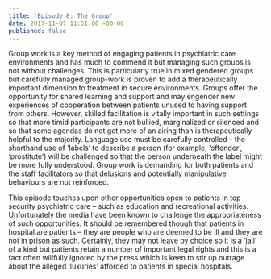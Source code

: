 ```yaml
---
title: 'Episode 8: The Group'
date: 2017-11-07 11:51:00 +00:00
published: false
---
```


Group work is a key method of engaging patients in psychiatric care environments and has much to commend it but managing such groups is not without challenges.  This is particularly true in mixed gendered groups but carefully managed group-work is proven to add a therapeutically important dimension to treatment in secure environments.  Groups offer the opportunity for shared learning and support and may engender new experiences of cooperation between patients unused to having support from others. However, skilled facilitation is vitally important in such settings so that more timid participants are not bullied, marginalized or silenced and so that some agendas do not get more of an airing than is therapeutically helpful to the majority.  Language use must be carefully controlled – the shorthand use of ‘labels’ to describe a person (for example, ‘offender’, ‘prostitute’) will be challenged so that the person underneath the label might be more fully understood.  Group work is demanding for both patients and the staff facilitators so that delusions and potentially manipulative behaviours are not reinforced.  

This episode touches upon other opportunities open to patients in top security psychiatric care – such as education and recreational activities.  Unfortunately the media have been known to challenge the appropriateness of such opportunities.  It should be remembered though that patients in hospital are patients – they are people who are deemed to be ill and they are not in prison as such.  Certainly, they may not leave by choice so it is a ‘jail’ of a kind but patients retain a number of important legal rights and this is a fact often willfully ignored by the press which is keen to stir up outrage about the alleged ‘luxuries’ afforded to patients in special hospitals.  
